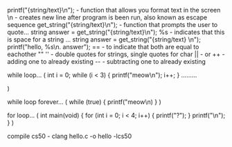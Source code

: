 printf("{string/text}\n"); - function that allows you format text in the screen
\n - creates  new line after program is been run, also known as escape sequence
get_string("{string/text}\n"); - function that prompts the user to quote... string answer = get_string("{string/text}\n");
%s - indicates that this is space for a string ...  string answer = get_string("{string/text} \n"); printf("hello, %s\n. answer");
== - to indicate that both are equal to eachother
"" '' - double quotes for strings, single quotes for char
|| - or
++ - adding one to already existing
-- - subtracting one to already existing

while loop...
(
int i = 0;
    while (i < 3)
    {
        printf("meow\n");
        i++;
    } 
.........

)

while loop forever...
(
while (true)
{
    printf("meow\n)
}
)

for loop...
(
int main(void)
{
    for (int i = 0; i < 4; i++)
    {
        printf("?");
    }
    printf("\n");
}
)



compile cs50 - clang hello.c -o hello -lcs50